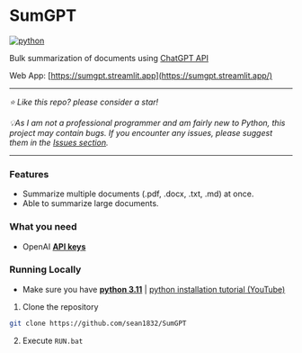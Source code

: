 # SumGPT
[![python](https://img.shields.io/badge/python-3.11-blue)](https://www.python.org/downloads/release/python-3112/)

Bulk summarization of documents using [ChatGPT API](https://platform.openai.com/docs/models/gpt-3-5)

Web App: [https://sumgpt.streamlit.app](https://sumgpt.streamlit.app/)

---
*⭐️ Like this repo? please consider a star!*

*💡As I am not a professional programmer and am fairly new to Python, this project may contain bugs. If you encounter any issues, please suggest them in the [Issues section](https://github.com/sean1832/SumGPT/issues).*

---

### Features
- Summarize multiple documents (.pdf, .docx, .txt, .md) at once.
- Able to summarize large documents.

### What you need
- OpenAI **[API keys](https://platform.openai.com/account/api-keys)**

### Running Locally
- Make sure you have **[python 3.11](https://www.python.org/downloads)** | [python installation tutorial (YouTube)](https://youtu.be/HBxCHonP6Ro?t=105)
1. Clone the repository
```bash
git clone https://github.com/sean1832/SumGPT
```
2. Execute `RUN.bat`
